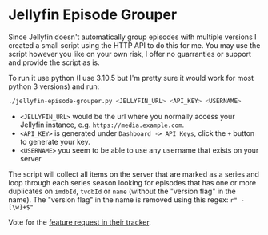 # Jellyfin Episode Grouper

Since Jellyfin doesn't automatically group episodes with multiple versions I
created a small script using the HTTP API to do this for me. You may use the
script however you like on your own risk, I offer no guarranties or support and
provide the script as is.

To run it use python (I use 3.10.5 but I'm pretty sure it would work for most
python 3 versions) and run:

```sh
./jellyfin-episode-grouper.py <JELLYFIN_URL> <API_KEY> <USERNAME>
```

- `<JELLYFIN_URL>` would be the url where you normally access your Jellyfin
  instance, e.g. `https://media.example.com`.
- `<API_KEY>` is generated under `Dashboard -> API Keys`, click the `+` button to
  generate your key.
- `<USERNAME>` you seem to be able to use any username that exists on your server

The script will collect all items on the server that are marked as a series and
loop through each series season looking for episodes that has one or more
duplicates on `imdbId`, `tvdbId` or `name` (without the "version flag" in the
name). The "version flag" in the name is removed using this regex: `r" - [\w]+$"`

Vote for the [feature request in their tracker](https://features.jellyfin.org/posts/251/multiple-versions-drop-down-on-tv-series).

